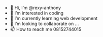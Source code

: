 - 👋 Hi, I’m @rexy-anthony
- 👀 I’m interested in coding
- 🌱 I’m currently learning web development
- 💞️ I’m looking to collaborate on ...
- 📫 How to reach me 08152744015

<!---
rexy-anthony/rexy-anthony is a ✨ special ✨ repository because its `README.md` (this file) appears on your GitHub profile.
You can click the Preview link to take a look at your changes.
--->
